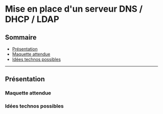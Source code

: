 # Mise en place d'un serveur DNS / DHCP / LDAP

## Sommaire

- [Présentation](#Présentation)
- [Maquette attendue](#Maquette-attendue)
- [Idées technos possibles](#Idées-technos-possibles)

---

## Présentation


### Maquette attendue


### Idées technos possibles